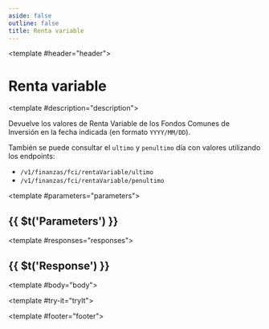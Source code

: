 ```yaml
---
aside: false
outline: false
title: Renta variable
---
```


<script setup>
import { useRoute, useData } from 'vitepress'

const route = useRoute()

const { isDark } = useData()
</script>

<Operation method="GET" id="get-finanzas-fci-renta-variable-fecha">

<template #header="header">

# Renta variable

</template>

<template #description="description">

Devuelve los valores de Renta Variable de los Fondos Comunes de Inversión en la fecha indicada (en formato `YYYY/MM/DD`).

También se puede consultar el `ultimo` y `penultimo` día con valores utilizando los endpoints: 

- `/v1/finanzas/fci/rentaVariable/ultimo`
- `/v1/finanzas/fci/rentaVariable/penultimo`

<!--@include: ./parts/get-finanzas-fci-renta-variable-fecha-description-after.md -->

</template>

<template #parameters="parameters">

## {{ $t('Parameters') }}

<Parameters operation-id="get-finanzas-fci-renta-variable-fecha" :parameters="parameters.parameters" />

</template>

<template #responses="responses">

## {{ $t('Response') }}

<Responses :responses="responses.responses" :schema="responses.schema" :responseType="responses.responseType" :isDark="isDark">

<template #body="body">

<ResponseBody :schema="body.schema" :responseType="body.responseType" />

</template>

</Responses>

</template>

<template #try-it="tryIt">

<TryWithVariables :operation-id="tryIt.operationId" :method="tryIt.method" :path="tryIt.path" :baseUrl="tryIt.baseUrl" :isDark="isDark" />

</template>

<template #footer="footer">

<!--@include: ./parts/get-finanzas-fci-renta-variable-fecha-footer.md -->

</template>

</Operation>
